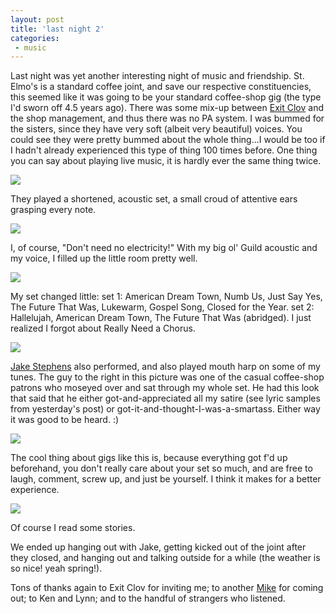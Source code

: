 ```yaml
---
layout: post
title: 'last night 2'
categories:
 - music
---
```


Last night was yet another interesting night of music and friendship. St. Elmo's is a standard coffee joint, and save our respective constituencies, this seemed like it was going to be your standard coffee-shop gig (the type I'd sworn off 4.5 years ago). There was some mix-up between <a href="http://exitclov.com/">Exit Clov</a> and the shop management, and thus there was no PA system. I was bummed for the sisters, since they have very soft (albeit very beautiful) voices. You could see they were pretty bummed about the whole thing...I would be too if I hadn't already experienced this type of thing 100 times before. One thing you can say about playing live music, it is hardly ever the same thing twice.



<img src="http://danielsjourney.com/blog/files/2003/03/hsu.jpg" />


They played a shortened, acoustic set, a small croud of attentive ears grasping every note.



<img src="http://danielsjourney.com/blog/files/2003/03/d1.jpg" />


I, of course, "Don't need no electricity!" With my big ol' Guild acoustic and my voice, I filled up the little room pretty well.



<img src="http://danielsjourney.com/blog/files/2003/03/d2.jpg" />


My set changed little: set 1: American Dream Town, Numb Us, Just Say Yes, The Future That Was, Lukewarm, Gospel Song, Closed for the Year. set 2: Hallelujah, American Dream Town, The Future That Was (abridged). I just realized I forgot about Really Need a Chorus.



<img src="http://danielsjourney.com/blog/files/2003/03/jake1.jpg" />


<a href="http://mp3.washingtonpost.com/bands/jake_stephens.shtml">Jake Stephens</a> also performed, and also played  mouth harp on some of my tunes. The guy to the right in this picture was one of the casual coffee-shop patrons who moseyed over and sat through my whole set. He had this look that said that he either got-and-appreciated all my satire (see lyric samples from yesterday's post) or got-it-and-thought-I-was-a-smartass. Either way it was good to be heard. :)



<img src="http://danielsjourney.com/blog/files/2003/03/jake2.jpg" />


The cool thing about gigs like this is, because everything got f'd up beforehand, you don't really care about your set so much, and are free to laugh, comment, screw up, and just be yourself. I think it makes for a better experience.



<img src="http://danielsjourney.com/blog/files/2003/03/d3.jpg" />


Of course I read some stories.



We ended up hanging out with Jake, getting kicked out of the joint after they closed, and hanging out and talking outside for a while (the weather is so nice! yeah spring!).



Tons of thanks again to Exit Clov for inviting me; to another <a href="http://mikeholden.com/">Mike</a> for coming out; to Ken and Lynn; and to the handful of strangers who listened. 

